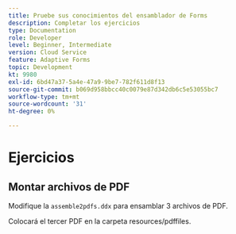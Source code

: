 ```yaml
---
title: Pruebe sus conocimientos del ensamblador de Forms
description: Completar los ejercicios
type: Documentation
role: Developer
level: Beginner, Intermediate
version: Cloud Service
feature: Adaptive Forms
topic: Development
kt: 9980
exl-id: 6bd47a37-5a4e-47a9-9be7-782f611d8f13
source-git-commit: b069d958bbcc40c0079e87d342db6c5e53055bc7
workflow-type: tm+mt
source-wordcount: '31'
ht-degree: 0%

---
```


# Ejercicios

## Montar archivos de PDF

Modifique la `assemble2pdfs.ddx` para ensamblar 3 archivos de PDF.

Colocará el tercer PDF en la carpeta resources/pdffiles.
